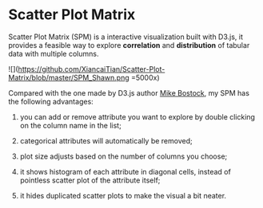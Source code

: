 # Scatter Plot Matrix

Scatter Plot Matrix (SPM) is a interactive visualization built with D3.js, it provides a feasible way to explore **correlation** and **distribution** of tabular data with multiple columns.

![](https://github.com/XiancaiTian/Scatter-Plot-Matrix/blob/master/SPM_Shawn.png =5000x)

Compared with the one made by D3.js author [Mike Bostock](https://bl.ocks.org/mbostock/4063663), my SPM has the following advantages:

1) you can add or remove attribute you want to explore by double clicking on the column name in the list;

2) categorical attributes will automatically be removed;

3) plot size adjusts based on the number of columns you choose;

4) it shows histogram of each attribute in diagonal cells, instead of pointless scatter plot of the attribute itself;

5) it hides duplicated scatter plots to make the visual a bit neater.
